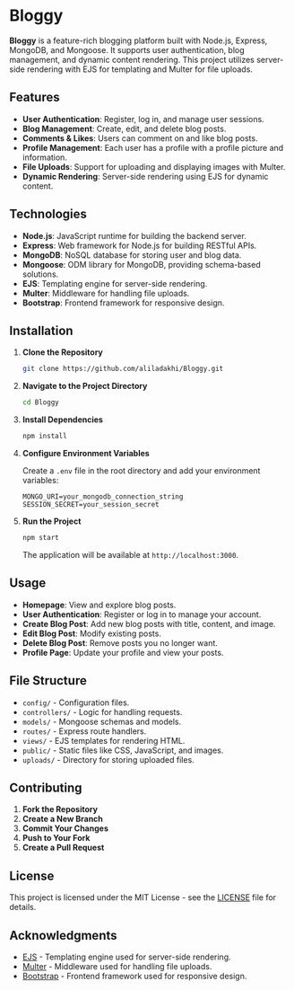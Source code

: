 # Bloggy

**Bloggy** is a feature-rich blogging platform built with Node.js, Express, MongoDB, and Mongoose. It supports user authentication, blog management, and dynamic content rendering. This project utilizes server-side rendering with EJS for templating and Multer for file uploads.

## Features

- **User Authentication**: Register, log in, and manage user sessions.
- **Blog Management**: Create, edit, and delete blog posts.
- **Comments & Likes**: Users can comment on and like blog posts.
- **Profile Management**: Each user has a profile with a profile picture and information.
- **File Uploads**: Support for uploading and displaying images with Multer.
- **Dynamic Rendering**: Server-side rendering using EJS for dynamic content.

## Technologies

- **Node.js**: JavaScript runtime for building the backend server.
- **Express**: Web framework for Node.js for building RESTful APIs.
- **MongoDB**: NoSQL database for storing user and blog data.
- **Mongoose**: ODM library for MongoDB, providing schema-based solutions.
- **EJS**: Templating engine for server-side rendering.
- **Multer**: Middleware for handling file uploads.
- **Bootstrap**: Frontend framework for responsive design.

## Installation

1. **Clone the Repository**

    ```bash
    git clone https://github.com/aliladakhi/Bloggy.git
    ```

2. **Navigate to the Project Directory**

    ```bash
    cd Bloggy
    ```

3. **Install Dependencies**

    ```bash
    npm install
    ```

4. **Configure Environment Variables**

    Create a `.env` file in the root directory and add your environment variables:

    ```plaintext
    MONGO_URI=your_mongodb_connection_string
    SESSION_SECRET=your_session_secret
    ```

5. **Run the Project**

    ```bash
    npm start
    ```

    The application will be available at `http://localhost:3000`.

## Usage

- **Homepage**: View and explore blog posts.
- **User Authentication**: Register or log in to manage your account.
- **Create Blog Post**: Add new blog posts with title, content, and image.
- **Edit Blog Post**: Modify existing posts.
- **Delete Blog Post**: Remove posts you no longer want.
- **Profile Page**: Update your profile and view your posts.

## File Structure

- `config/` - Configuration files.
- `controllers/` - Logic for handling requests.
- `models/` - Mongoose schemas and models.
- `routes/` - Express route handlers.
- `views/` - EJS templates for rendering HTML.
- `public/` - Static files like CSS, JavaScript, and images.
- `uploads/` - Directory for storing uploaded files.

## Contributing

1. **Fork the Repository**
2. **Create a New Branch**
3. **Commit Your Changes**
4. **Push to Your Fork**
5. **Create a Pull Request**

## License

This project is licensed under the MIT License - see the [LICENSE](LICENSE) file for details.

## Acknowledgments

- [EJS](https://www.npmjs.com/package/ejs) - Templating engine used for server-side rendering.
- [Multer](https://www.npmjs.com/package/multer) - Middleware used for handling file uploads.
- [Bootstrap](https://getbootstrap.com/) - Frontend framework used for responsive design.
